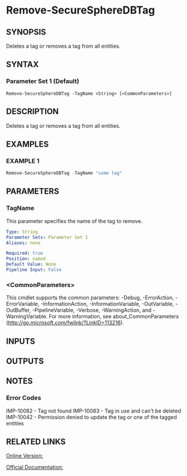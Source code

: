 ﻿# Remove-SecureSphereDBTag

## SYNOPSIS
Deletes a tag or removes a tag from all entities.

## SYNTAX

### Parameter Set 1 (Default)
```
Remove-SecureSphereDBTag -TagName <String> [<CommonParameters>]
```

## DESCRIPTION
Deletes a tag or removes a tag from all entities.

## EXAMPLES

### EXAMPLE 1

```powershell
Remove-SecureSphereDBTag -TagName "some tag"
```

## PARAMETERS

### TagName
This parameter specifies the name of the tag to remove.

```yaml
Type: String
Parameter Sets: Parameter Set 1
Aliases: none

Required: true
Position: named
Default Value: None
Pipeline Input: False
```

### \<CommonParameters\>
This cmdlet supports the common parameters: -Debug, -ErrorAction, -ErrorVariable, -InformationAction, -InformationVariable, -OutVariable, -OutBuffer, -PipelineVariable, -Verbose, -WarningAction, and -WarningVariable. For more information, see about_CommonParameters (http://go.microsoft.com/fwlink/?LinkID=113216).

## INPUTS

## OUTPUTS

## NOTES

### Error Codes
IMP-10082 - Tag not found
IMP-10083 - Tag in use and can't be deleted
IMP-10042 - Permission denied to update the tag or one of the tagged entities

## RELATED LINKS

[Online Version:](https://github.com/akshinmustafayev/Documentation/MD)

[Official Documentation:](https://docs.imperva.com/bundle/v13.6-api-reference-guide/page/61678.htm)



